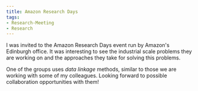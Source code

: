 ```yaml
---
title: Amazon Research Days
tags:
- Research-Meeting
- Research
---
```



I was invited to the Amazon Research Days event run by Amazon's Edinburgh office. It was interesting to see the industrial scale problems they are working on and the approaches they take for solving this problems.

One of the groups uses *data linkage* methods, similar to those we are working with some of my colleagues. Looking forward to possible collaboration opportunities with them!
